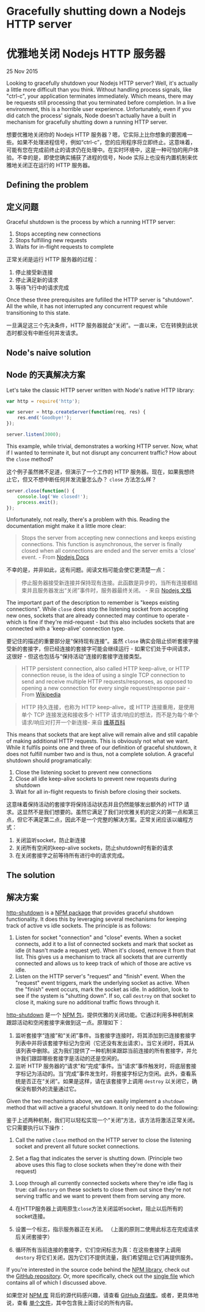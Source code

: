 # Gracefully shutting down a Nodejs HTTP server

# 优雅地关闭 Nodejs HTTP 服务器

25 Nov 2015

Looking to gracefully shutdown your Nodejs HTTP server? Well,  it's actually a little more difficult than you think. Without handling  process signals, like "ctrl-c", your application terminates immediately. Which means, there may be requests still processing that you terminated before completion. In a live environment, this is a horrible user  experience. Unfortunately, even if you did catch the process' signals,  Node doesn't actually have a built in mechanism for gracefully shutting  down a running HTTP server.

想要优雅地关闭你的 Nodejs HTTP 服务器？嗯，它实际上比你想象的要困难一些。如果不处理进程信号，例如“ctrl-c”，您的应用程序将立即终止。这意味着，可能有您在完成前终止的请求仍在处理中。在实时环境中，这是一种可怕的用户体验。不幸的是，即使您确实捕获了进程的信号，Node 实际上也没有内置机制来优雅地关闭正在运行的 HTTP 服务器。

## Defining the problem

## 定义问题

Graceful shutdown is the process by which a running HTTP server:

1. Stops accepting new connections
2. Stops fulfilling new requests
3. Waits for in-flight requests to complete

正常关闭是运行 HTTP 服务器的过程：

1. 停止接受新连接
2. 停止满足新的请求
3. 等待飞行中的请求完成

Once these three prerequisites are fufilled the HTTP server is  "shutdown". All the while, it has not interrupted any concurrent request while transitioning to this state.

一旦满足这三个先决条件，HTTP 服务器就会“关闭”。一直以来，它在转换到此状态时都没有中断任何并发请求。

## Node's naive solution

## Node 的天真解决方案

Let's take the classic HTTP server written with Node's native HTTP library:

```javascript
var http = require('http');

var server = http.createServer(function(req, res) {
    res.end('Goodbye!');
});

server.listen(3000);
```


This example, while trivial, demonstrates a working HTTP server. Now, what if I wanted to terminate it, but not disrupt any concurrent  traffic? How about the `close` method?

这个例子虽然微不足道，但演示了一个工作的 HTTP 服务器。现在，如果我想终止它，但又不想中断任何并发流量怎么办？ `close` 方法怎么样？

```javascript
server.close(function() {
    console.log('We closed!');
    process.exit();
});
```


Unfortunately, not really, there's a problem with this. Reading the documentation might make it a little more clear:

> Stops the server from accepting new connections and keeps existing  connections. This function is asynchronous, the server is finally closed when all connections are ended and the server emits a 'close' event. -  From [Nodejs Docs](https://nodejs.org/api/net.html#net_server_close_callback)

不幸的是，并非如此，这有问题。阅读文档可能会使它更清楚一点：

> 停止服务器接受新连接并保持现有连接。此函数是异步的，当所有连接都结束并且服务器发出“关闭”事件时，服务器最终关闭。 - 来自 [Nodejs 文档](https://nodejs.org/api/net.html#net_server_close_callback)

The important part of the description to remember is "keeps existing connections". While `close` does stop the listening socket from accepting new ones, sockets that  are already connected may continue to operate - which is fine if they're mid-request - but this also includes sockets that are connected with a  'keep-alive' connection type.

要记住的描述的重要部分是“保持现有连接”。虽然 `close` 确实会阻止侦听套接字接受新的套接字，但已经连接的套接字可能会继续运行 - 如果它们处于中间请求，这很好 - 但这也包括与“保持活动”连接的套接字连接类型。

> HTTP persistent connection, also called HTTP keep-alive, or HTTP  connection reuse, is the idea of using a single TCP connection to send  and receive multiple HTTP requests/responses, as opposed to opening a  new connection for every single request/response pair - From [Wikipedia](https://en.wikipedia.org/wiki/HTTP_persistent_connection)

> HTTP 持久连接，也称为 HTTP keep-alive，或 HTTP 连接重用，是使用单个 TCP 连接发送和接收多个 HTTP 请求/响应的想法，而不是为每个单个请求/响应对打开一个新连接- 来自 [维基百科](https://en.wikipedia.org/wiki/HTTP_persistent_connection)

This means that sockets that are kept alive will remain alive and  still capable of making additional HTTP requests. This is obviously not  what we want. While it fulfils points one and three of our definition of graceful shutdown, it does not fulfill number two and is thus, not a  complete solution. A graceful shutdown should programatically:

1. Close the listening socket to prevent new connections
2. Close all idle keep-alive sockets to prevent new requests during shutdown
3. Wait for all in-flight requests to finish before closing their sockets.

这意味着保持活动的套接字将保持活动状态并且仍然能够发出额外的 HTTP 请求。这显然不是我们想要的。虽然它满足了我们对优雅关机的定义的第一点和第三点，但它不满足第二点，因此不是一个完整的解决方案。正常关闭应该以编程方式：

1. 关闭监听socket，防止新连接
2. 关闭所有空闲的keep-alive sockets，防止shutdown时有新的请求
3. 在关闭套接字之前等待所有进行中的请求完成。

## The solution

##  解决方案

[http-shutdown](https://github.com/thedillonb/http-shutdown) is a [NPM package](https://www.npmjs.com/package/http-shutdown) that provides graceful shutdown functionality. It does this by  leveraging several mechanisms for keeping track of active vs idle  sockets. The principle is as follows:

1. Listen for socket "connection" and "close" events. When a socket  connects, add it to a list of connected sockets and mark that socket as  idle (it hasn't made a request yet). When it's closed, remove it from  that list. This gives us a mechanism to track all sockets that are  currently connected and allows us to keep track of which of those are  active vs idle.
2. Listen on the HTTP server's "request" and "finish" event. When the  "request" event triggers, mark the underlying socket as active. When the "finish" event occurs, mark the socket as idle. In addition, look to  see if the system is "shutting down". If so, call `destroy` on that socket to close it, making sure no additional traffic flows through it.

[http-shutdown](https://github.com/thedillonb/http-shutdown) 是一个 [NPM 包](https://www.npmjs.com/package/http-shutdown)，提供优雅的关闭功能。它通过利用多种机制来跟踪活动和空闲套接字来做到这一点。原理如下：

1. 监听套接字“连接”和“关闭”事件。当套接字连接时，将其添加到已连接套接字列表中并将该套接字标记为空闲（它还没有发出请求）。当它关闭时，将其从该列表中删除。这为我们提供了一种机制来跟踪当前连接的所有套接字，并允许我们跟踪哪些套接字是活动的还是空闲的。
2. 监听 HTTP 服务器的“请求”和“完成”事件。当“请求”事件触发时，将底层套接字标记为活动的。当“完成”事件发生时，将套接字标记为空闲。此外，查看系统是否正在“关闭”。如果是这样，请在该套接字上调用 `destroy` 以关闭它，确保没有额外的流量通过它。

Given the two mechanisms above, we can easily implement a `shutdown` method that will active a graceful shutdown. It only need to do the following: 

鉴于上述两种机制，我们可以轻松实现一个“关闭”方法，该方法将激活正常关闭。它只需要执行以下操作：

1. Call the native `close` method on the HTTP server to close the listening socket and prevent all future socket connections.
2. Set a flag that indicates the server is shutting down. (Principle  two above uses this flag to close sockets when they're done with their  request)
3. Loop through all currently connected sockets where they're idle flag is true: call `destory` on these sockets to close them out since they're not serving traffic and we want to prevent them from serving any more.

1. 在HTTP服务器上调用原生`close`方法关闭监听socket，阻止以后所有的socket连接。

2. 设置一个标志，指示服务器正在关闭。 （上面的原则二使用此标志在完成请求后关闭套接字）
3. 循环所有当前连接的套接字，它们空闲标志为真：在这些套接字上调用 `destory` 将它们关闭，因为它们不提供流量，我们希望阻止它们再提供服务。

If you're interested in the source code behind the [NPM library](https://www.npmjs.com/package/http-shutdown), check out the [GitHub repository](https://github.com/thedillonb/http-shutdown). Or, more specifically, check out the [single file](https://github.com/thedillonb/http-shutdown/blob/master/index.js) which contains all of which I discussed above. 

如果您对 [NPM 库](https://www.npmjs.com/package/http-shutdown) 背后的源代码感兴趣，请查看 [GitHub 存储库](https://github.com/thedillonb/http-关闭)。或者，更具体地说，查看 [单个文件](https://github.com/thedillonb/http-shutdown/blob/master/index.js)，其中包含我上面讨论的所有内容。

